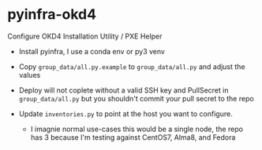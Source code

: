 # pyinfra-okd4
Configure OKD4 Installation Utility / PXE Helper

- Install pyinfra, I use a conda env or py3 venv

- Copy `group_data/all.py.example` to `group_data/all.py` and adjust the values

- Deploy will not coplete without a valid SSH key and PullSecret in `group_data/all.py` but you shouldn't commit your pull secret to the repo

- Update `inventories.py` to point at the host you want to configure.
  - I imagnie normal use-cases this would be a single node, the repo has 3 because I'm testing against CentOS7, Alma8, and Fedora

